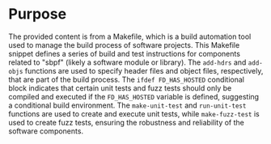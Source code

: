 # Purpose
The provided content is from a Makefile, which is a build automation tool used to manage the build process of software projects. This Makefile snippet defines a series of build and test instructions for components related to "sbpf" (likely a software module or library). The `add-hdrs` and `add-objs` functions are used to specify header files and object files, respectively, that are part of the build process. The `ifdef FD_HAS_HOSTED` conditional block indicates that certain unit tests and fuzz tests should only be compiled and executed if the `FD_HAS_HOSTED` variable is defined, suggesting a conditional build environment. The `make-unit-test` and `run-unit-test` functions are used to create and execute unit tests, while `make-fuzz-test` is used to create fuzz tests, ensuring the robustness and reliability of the software components.
